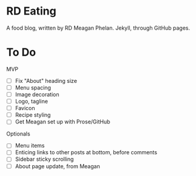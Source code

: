 # RD Eating
A food blog, written by RD Meagan Phelan. Jekyll, through GitHub pages.

# To Do
MVP
- [ ] Fix "About" heading size
- [ ] Menu spacing
- [ ] Image decoration
- [ ] Logo, tagline
- [ ] Favicon
- [ ] Recipe styling
- [ ] Get Meagan set up with Prose/GitHub

Optionals
- [ ] Menu items
- [ ] Enticing links to other posts at bottom, before comments
- [ ] Sidebar sticky scrolling
- [ ] About page update, from Meagan
